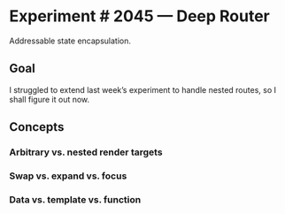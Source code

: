 # Experiment # 2045 — Deep Router

Addressable state encapsulation. 

## Goal

I struggled to extend last week’s experiment to handle nested routes, so I shall figure it out now.

## Concepts

### Arbitrary vs. nested render targets

### Swap vs. expand vs. focus

### Data vs. template vs. function

